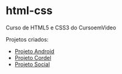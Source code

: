 # html-css
 Curso de HTML5 e CSS3 do CursoemVideo

 Projetos criados:
 <p>
  <ul>
   <li><a href="https://miguelciancio.github.io/projeto-android/"> Projeto Android
   <li><a href="https://miguelciancio.github.io/projeto-cordel/"> Projeto Cordel
   <li><a href="https://miguelciancio.github.io/projeto-social/"> Projeto Social
 </p>

